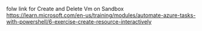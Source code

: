 folw link for Create and Delete Vm on Sandbox
https://learn.microsoft.com/en-us/training/modules/automate-azure-tasks-with-powershell/6-exercise-create-resource-interactively
